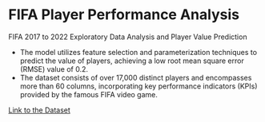 # FIFA Player Performance Analysis
FIFA 2017 to 2022 Exploratory Data Analysis and Player Value Prediction

- The model utilizes feature selection and parameterization techniques to predict the value of players, achieving a low root mean square error (RMSE) value of 0.2.
- The dataset consists of over 17,000 distinct players and encompasses more than 60 columns, incorporating key performance indicators (KPIs) provided by the famous FIFA video game.
  
[Link to the Dataset](https://www.kaggle.com/datasets/stefanoleone992/fifa-22-complete-player-dataset)
